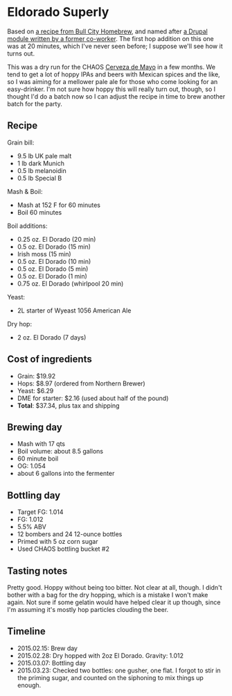 # Eldorado Superly
Based on [a recipe from Bull City Homebrew](http://www.bullcityhomebrew.com/recipes.aspx?id=El%20Dorado%20Pale%20Ale%20%28All%20Grain%29.xml), and named after [a Drupal module written by a former co-worker](https://www.drupal.org/project/eldorado_superfly). The first hop addition on this one was at 20 minutes, which I've never seen before; I suppose we'll see how it turns out.

This was a dry run for the CHAOS [Cerveza de Mayo](http://www.chaosbrewclub.net/event/cerveza-de-mayo-0) in a few months. We tend to get a lot of hoppy IPAs and beers with Mexican spices and the like, so I was aiming for a mellower pale ale for those who come looking for an easy-drinker. I'm not sure how hoppy this will really turn out, though, so I thought I'd do a batch now so I can adjust the recipe in time to brew another batch for the party.

## Recipe
Grain bill:
* 9.5 lb UK pale malt
* 1 lb dark Munich
* 0.5 lb melanoidin
* 0.5 lb Special B

Mash & Boil:
* Mash at 152 F for 60 minutes
* Boil 60 minutes

Boil additions:
* 0.25 oz. El Dorado (20 min)
* 0.5 oz. El Dorado (15 min)
* Irish moss (15 min)
* 0.5 oz. El Dorado (10 min)
* 0.5 oz. El Dorado (5 min)
* 0.5 oz. El Dorado (1 min)
* 0.75 oz. El Dorado (whirlpool 20 min)

Yeast:
* 2L starter of Wyeast 1056 American Ale

Dry hop:
* 2 oz. El Dorado (7 days)

## Cost of ingredients
* Grain: $19.92
* Hops: $8.97 (ordered from Northern Brewer)
* Yeast: $6.29
* DME for starter: $2.16 (used about half of the pound)
* **Total**: $37.34, plus tax and shipping

## Brewing day
* Mash with 17 qts
* Boil volume: about 8.5 gallons
* 60 minute boil
* OG: 1.054
* about 6 gallons into the fermenter

## Bottling day
* Target FG: 1.014
* FG: 1.012
* 5.5% ABV
* 12 bombers and 24 12-ounce bottles
* Primed with 5 oz corn sugar
* Used CHAOS bottling bucket #2

## Tasting notes
Pretty good. Hoppy without being too bitter. Not clear at all, though. I didn't bother with a bag for the dry hopping, which is a mistake I won't make again. Not sure if some gelatin would have helped clear it up though, since I'm assuming it's mostly hop particles clouding the beer.

## Timeline
* 2015.02.15: Brew day
* 2015.02.28: Dry hopped with 2oz El Dorado. Gravity: 1.012
* 2015.03.07: Bottling day
* 2015.03.23: Checked two bottles: one gusher, one flat. I forgot to stir in the priming sugar, and counted on the siphoning to mix things up enough.
